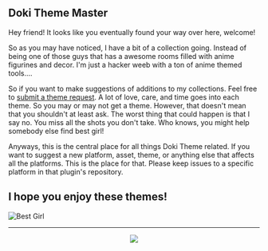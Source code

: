 Doki Theme Master
---

Hey friend! It looks like you eventually found your way over here, welcome!

So as you may have noticed, I have a bit of a collection going.
Instead of being one of those guys that has a awesome rooms filled with anime figurines and decor.
I'm just a hacker weeb with a ton of anime themed tools....

So if you want to make suggestions of additions to my collections. 
Feel free to [submit a theme request](https://github.com/doki-theme/doki-master-theme/issues).
A lot of love, care, and time goes into each theme.
So you may or may not get a theme. 
However, that doesn't mean that you shouldn't at least ask.
The worst thing that could happen is that I say no.
You miss all the shots you don't take. 
Who knows, you might help somebody else find best girl!

Anyways, this is the central place for all things Doki Theme related. 
If you want to suggest a new platform, asset, theme, or anything else that affects all the platforms.
This is the place for that. Please keep issues to a specific platform in that plugin's repository.



## I hope you enjoy these themes!


![Best Girl](https://doki.assets.unthrottled.io/misc/best_girl.png)


---
<div align="center">
    <img src="https://doki.assets.unthrottled.io/misc/logo_v2.svg" ></img>
</div>


